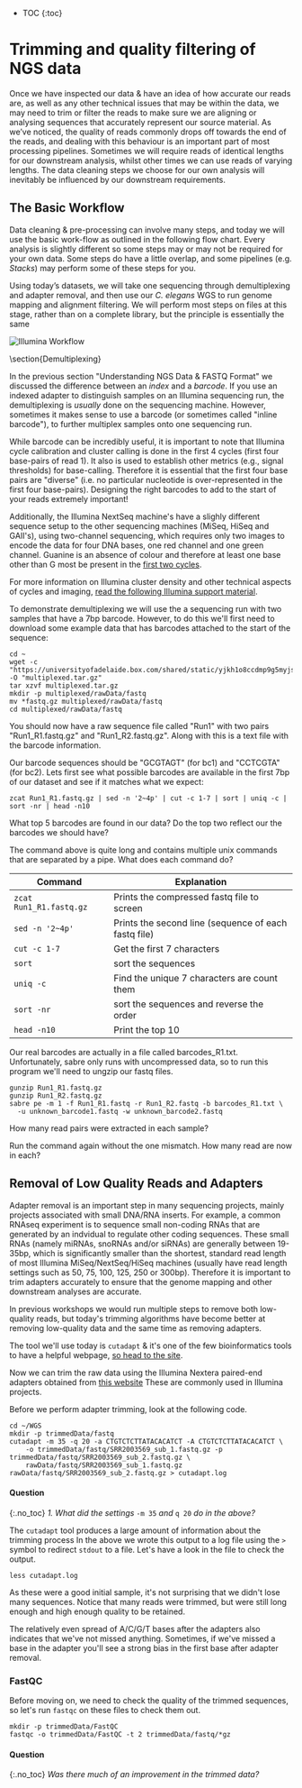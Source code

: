 * TOC
{:toc}

# Trimming and quality filtering of NGS data

Once we have inspected our data & have an idea of how accurate our reads are, as well as any other technical issues that may be within the data, we may need to trim or filter the reads to make sure we are aligning or analysing sequences that accurately represent our source material.  As we’ve noticed, the quality of reads commonly drops off towards the end of the reads, and dealing with this behaviour is an important part of most  processing pipelines.  Sometimes we will require reads of identical lengths for our downstream analysis, whilst other times we can use reads of varying lengths.  The data cleaning steps we choose for our own analysis will inevitably be influenced by our downstream requirements.

## The Basic Workflow

Data cleaning & pre-processing can involve many steps, and today we will use the basic work-flow as outlined in the following flow chart.  Every analysis is slightly different so some steps may or may not be required for your own data.  Some steps do have a little overlap, and some pipelines (e.g. *Stacks*) may perform some of these steps for you.

Using today’s datasets, we will take one sequencing through demultiplexing and adapter removal, and then use our *C. elegans* WGS to run genome mapping and alignment filtering. We will perform most steps on files at this stage, rather than on a complete library, but the principle is essentially the same

![Illumina Workflow](../images/workflow.png)

\section{Demultiplexing}

In the previous section "Understanding NGS Data \& FASTQ Format" we discussed the difference between an *index* and a *barcode*. If you use an indexed adapter to distinguish samples on an Illumina sequencing run, the demultiplexing is *usually* done on the sequencing machine. However, sometimes it makes sense to use a barcode (or sometimes called "inline barcode"), to further multiplex samples onto one sequencing run.

While barcode can be incredibly useful, it is important to note that Illumina cycle calibration and cluster calling is done in the first 4 cycles (first four base-pairs of read 1). It also is used to establish other metrics (e.g., signal thresholds) for base-calling.
Therefore it is essential that the first four base pairs are "diverse" (i.e. no particular nucleotide is over-represented in the first four base-pairs). Designing the right barcodes to add to the start of your reads extremely important!

Additionally, the Illumina NextSeq machine's have a slighly different sequence setup to the other sequencing machines (MiSeq, HiSeq and GAII's), using two-channel sequencing, which requires only two images to encode the data for four DNA bases, one red channel and one green channel. Guanine is an absence of colour and therefore at least one base other than G most be present in the [first two cycles](http://blog.kokocinski.net/index.php/barcode-balancing-for-illumina-sequencing?blog=2).

For more information on Illumina cluster density and other technical aspects of cycles and imaging, [read the following Illumina support material](https://support.illumina.com/content/dam/illumina-marketing/documents/products/other/miseq-overclustering-primer-770-2014-038.pdf).

To demonstrate demultiplexing we will use the a sequencing run with two samples that have a 7bp barcode. However, to do this we'll first need to download some example data that has barcodes attached to the start of the sequence:

```
cd ~
wget -c "https://universityofadelaide.box.com/shared/static/yjkh1o8ccdmp9g5myjsza6cqk48zenr7.gz" -O "multiplexed.tar.gz"
tar xzvf multiplexed.tar.gz
mkdir -p multiplexed/rawData/fastq
mv *fastq.gz multiplexed/rawData/fastq
cd multiplexed/rawData/fastq
```

You should now have a raw sequence file called "Run1" with two pairs "Run1_R1.fastq.gz" and "Run1_R2.fastq.gz". Along with this is a text file with the barcode information.

Our barcode sequences should be "GCGTAGT" (for bc1) and "CCTCGTA" (for bc2). Lets first see what possible barcodes are available in the first 7bp of our dataset and see if it matches what we expect:


```
zcat Run1_R1.fastq.gz | sed -n '2~4p' | cut -c 1-7 | sort | uniq -c | sort -nr | head -n10
```

What top 5 barcodes are found in our data? Do the top two reflect our the barcodes we should have?

The command above is quite long and contains multiple unix commands that are separated by a pipe. What does each command do?

| Command | Explanation |
|---------|-------------|
| `zcat Run1_R1.fastq.gz` | Prints the compressed fastq file to screen |
| `sed -n '2~4p'` | Prints the second line (sequence of each fastq file) |
| `cut -c 1-7` | Get the first 7 characters |
| `sort` | sort the sequences |
| `uniq -c` | Find the unique 7 characters are count them |
| `sort -nr` | sort the sequences and reverse the order |
| `head -n10` | Print the top 10 |

Our real barcodes are actually in a file called barcodes_R1.txt. Unfortunately, sabre only runs with uncompressed data, so to run this program we'll need to ungzip our fastq files.

```
gunzip Run1_R1.fastq.gz
gunzip Run1_R2.fastq.gz
sabre pe -m 1 -f Run1_R1.fastq -r Run1_R2.fastq -b barcodes_R1.txt \
  -u unknown_barcode1.fastq -w unknown_barcode2.fastq
```

How many read pairs were extracted in each sample?

Run the command again without the one mismatch. How many read are now in each?

## Removal of Low Quality Reads and Adapters

Adapter removal is an important step in many sequencing projects, mainly projects associated with small DNA/RNA inserts. For example, a common RNAseq experiment is to sequence small non-coding RNAs that are generated by an indvidual to regulate other coding sequences. These small RNAs (namely miRNAs, snoRNAs and/or siRNAs) are generally between 19-35bp, which is significantly smaller than the shortest, standard read length of most Illumina MiSeq/NextSeq/HiSeq machines (usually have read length settings such as 50, 75, 100, 125, 250 or 300bp). Therefore it is important to trim adapters accurately to ensure that the genome mapping and other downstream analyses are accurate.

In previous workshops we would run multiple steps to remove both low-quality reads, but today's trimming algorithms have become better at removing low-quality data and the same time as removing adapters.

The tool we'll use today is `cutadapt` \& it's one of the few bioinformatics tools to have a helpful webpage, [so head to the site](http://cutadapt.readthedocs.org/).


Now we can trim the raw data using the Illumina Nextera paired-end adapters obtained from [this website](https://support.illumina.com/bulletins/2016/12/what-sequences-do-i-use-for-adapter-trimming.html)
These are commonly used in Illumina projects.

Before we perform adapter trimming, look at the following code.

```
cd ~/WGS
mkdir -p trimmedData/fastq
cutadapt -m 35 -q 20 -a CTGTCTCTTATACACATCT -A CTGTCTCTTATACACATCT \
    -o trimmedData/fastq/SRR2003569_sub_1.fastq.gz -p trimmedData/fastq/SRR2003569_sub_2.fastq.gz \
    rawData/fastq/SRR2003569_sub_1.fastq.gz rawData/fastq/SRR2003569_sub_2.fastq.gz > cutadapt.log
```

#### Question
{:.no_toc}
*1. What did the settings* `-m 35` *and* `q 20` *do in the above?*

The `cutadapt` tool produces a large amount of information about the trimming process
In the above we wrote this output to a log file using the `>` symbol to redirect `stdout` to a file.
Let's have a look in the file to check the output.

```
less cutadapt.log
```

As these were a good initial sample, it's not surprising that we didn't lose many sequences.
Notice that many reads were trimmed, but were still long enough and high enough quality to be retained.

The relatively even spread of A/C/G/T bases after the adapters also indicates that we've not missed anything.
Sometimes, if we've missed a base in the adapter you'll see a strong bias in the first base after adapter removal.

### FastQC

Before moving on, we need to check the quality of the trimmed sequences, so let's run `fastqc` on these files to check them out.

```
mkdir -p trimmedData/FastQC
fastqc -o trimmedData/FastQC -t 2 trimmedData/fastq/*gz
```
#### Question
{:.no_toc}
*Was there much of an improvement in the trimmed data?*

